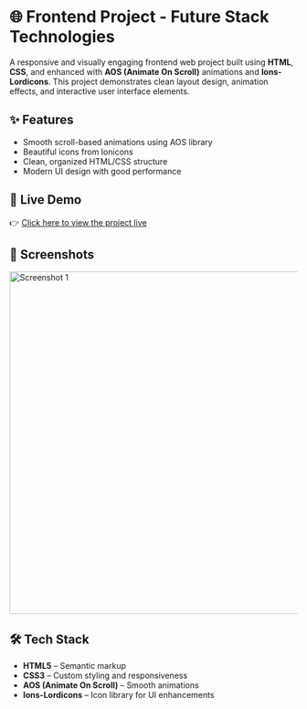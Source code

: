 # 🌐 Frontend Project - Future Stack Technologies

A responsive and visually engaging frontend web project built using **HTML**, **CSS**, and enhanced with **AOS (Animate On Scroll)** animations and **Ions-Lordicons**. This project demonstrates clean layout design, animation effects, and interactive user interface elements.

## ✨ Features

- Smooth scroll-based animations using AOS library
- Beautiful icons from Ionicons
- Clean, organized HTML/CSS structure
- Modern UI design with good performance

## 🚀 Live Demo

👉 [Click here to view the project live]( https://jatinbisen93.github.io/Future-Stack-Technologies/)

## 📸 Screenshots

<!-- Add screenshots here if available -->
<img src="Screenshots/Screenshot_1.png" alt="Screenshot 1" width="600"/>

## 🛠️ Tech Stack

- **HTML5** – Semantic markup
- **CSS3** – Custom styling and responsiveness
- **AOS (Animate On Scroll)** – Smooth animations
- **Ions-Lordicons** – Icon library for UI enhancements

 

